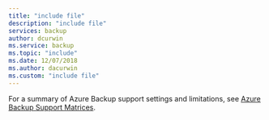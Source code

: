 ```yaml
---
title: "include file"
description: "include file"
services: backup
author: dcurwin
ms.service: backup
ms.topic: "include"
ms.date: 12/07/2018
ms.author: dacurwin
ms.custom: "include file"
---
```



For a summary of Azure Backup support settings and limitations, see [Azure Backup Support Matrices](https://docs.microsoft.com/azure/backup/backup-support-matrix).
